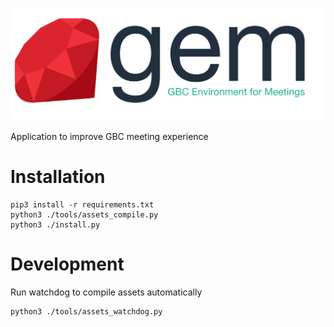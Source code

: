 ![GitHub Logo](/gem/web/static/logo.svg)

Application to improve GBC meeting experience

# Installation
```
pip3 install -r requirements.txt
python3 ./tools/assets_compile.py
python3 ./install.py
```

# Development
Run watchdog to compile assets automatically
```
python3 ./tools/assets_watchdog.py
```
